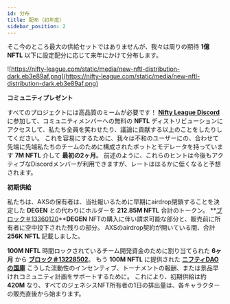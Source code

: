 ```yaml
---
id: 分布
title: 配布（初年度）
sidebar_position: 2
---
```


そこ今のところ最大の供給セットではありませんが、我々は周りの期待 **1億NFTL** 以下に設定配分に応じて来年にかけて分布します。

![https://nifty-league.com/static/media/new-nftl-distribution-dark.eb3e89af.png](https://nifty-league.com/static/media/new-nftl-distribution-dark.eb3e89af.png)

**コミュニティプレゼント**

すべてのプロジェクトには高品質のミームが必要です！ **[Nifty League Discord](https://discord.gg/niftyleague)** に参加して、コミュニティメンバーへの無料の **NFTL** ディストリビューションにアクセスして、私たち全員を笑わせたり、議論に貢献する以上のことをしたりしてください。 これを容易にするために、我々は不和のユーザーにの、合わせて先端に先端私たちのチームのために構成されたボットとモデレータを持っています **7M NFTL** 介して **最初の2ヶ月**。 前述のように、これらのヒントは今後もアクティブなDiscordメンバーが利用できますが、レートははるかに低くなると予想されます。

**初期供給**

私たちは、AXSの保有者は、当社報いるために早期にairdrop閉鎖することを決定した **DEGEN** との代わりにホルダーを **212.85M NFTL** 合計のトークン。 **[ブロック＃13360120](https://etherscan.io/block/13360120)****DEGEN** NFTの購入に伴い請求可能な部分と、販売前に所有者に空中投下された残りの部分。 AXSのairdrop契約が開いている間、合計 **256K NFTL** 記載しました。

**100M NFTL** 時間ロックされているチーム開発資金のために割り当てられた **6ヶ月** から **[ブロック＃13228502](https://etherscan.io/tx/0x3649b00464903b78608f8de9308aec339ecd7446f1dc2de26a9913d2d5468ecf)**。 もう **100M NFTL** に提供された **[ニフティDAOの国庫](https://etherscan.io/address/0xd06ae6fb7eade890f3e295d69a6679380c9456c1)** こうした流動性のインセンティブ、トーナメントの報酬、または景品早けれコミュニティ計画をサポートするために。 これにより、初期供給は約 **420M** なり、すべてのジェネシスNFT所有者の1日の排出量は、各キャラクターの販売直後から始まります。
